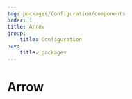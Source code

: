 ```yaml
---
tag: packages/Configuration/components
order: 1
title: Arrow
group:
    title: Configuration
nav:
    title: packages
---
```


# Arrow
